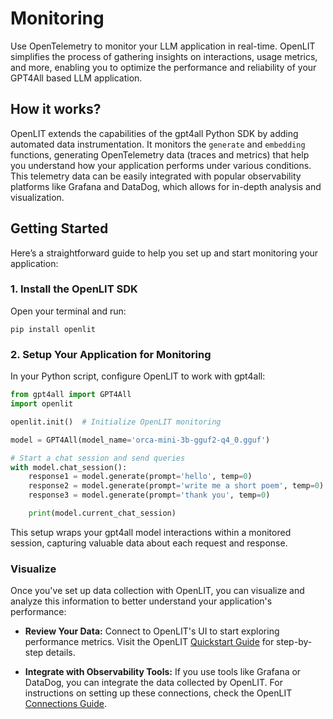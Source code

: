 # Monitoring

Use OpenTelemetry to monitor your LLM application in real-time. OpenLIT simplifies the process of gathering insights on interactions, usage metrics, and more, enabling you to optimize the performance and reliability of your GPT4All based LLM application.

## How it works?

OpenLIT extends the capabilities of the gpt4all Python SDK by adding automated data instrumentation. It monitors the `generate` and `embedding` functions, generating OpenTelemetry data (traces and metrics) that help you understand how your application performs under various conditions. This telemetry data can be easily integrated with popular observability platforms like Grafana and DataDog, which allows for in-depth analysis and visualization.

## Getting Started

Here’s a straightforward guide to help you set up and start monitoring your application:

### 1. Install the OpenLIT SDK
Open your terminal and run:

```shell
pip install openlit
```

### 2. Setup Your Application for Monitoring
In your Python script, configure OpenLIT to work with gpt4all:

```python
from gpt4all import GPT4All
import openlit

openlit.init()  # Initialize OpenLIT monitoring

model = GPT4All(model_name='orca-mini-3b-gguf2-q4_0.gguf')

# Start a chat session and send queries
with model.chat_session():
    response1 = model.generate(prompt='hello', temp=0)
    response2 = model.generate(prompt='write me a short poem', temp=0)
    response3 = model.generate(prompt='thank you', temp=0)

    print(model.current_chat_session)
```
This setup wraps your gpt4all model interactions within a monitored session, capturing valuable data about each request and response.

### Visualize

Once you've set up data collection with OpenLIT, you can visualize and analyze this information to better understand your application's performance:

- **Review Your Data:** Connect to OpenLIT's UI to start exploring performance metrics. Visit the OpenLIT [Quickstart Guide](https://docs.openlit.io/latest/quickstart) for step-by-step details.

- **Integrate with Observability Tools:** If you use tools like Grafana or DataDog, you can integrate the data collected by OpenLIT. For instructions on setting up these connections, check the OpenLIT [Connections Guide](https://docs.openlit.io/latest/connections/intro).

